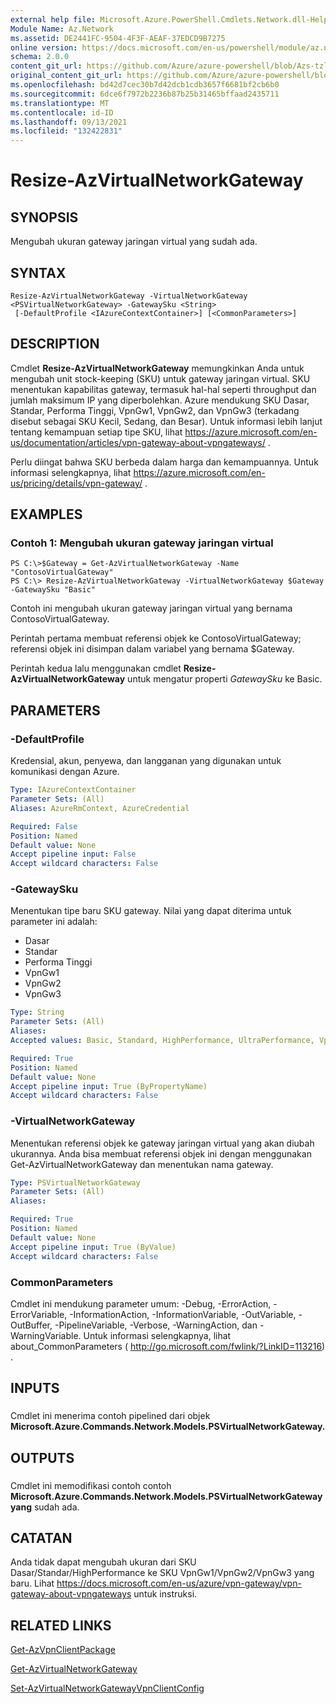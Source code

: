 ```yaml
---
external help file: Microsoft.Azure.PowerShell.Cmdlets.Network.dll-Help.xml
Module Name: Az.Network
ms.assetid: DE2441FC-9504-4F3F-AEAF-37EDCD9B7275
online version: https://docs.microsoft.com/en-us/powershell/module/az.network/resize-azvirtualnetworkgateway
schema: 2.0.0
content_git_url: https://github.com/Azure/azure-powershell/blob/Azs-tzl/src/Network/Network/help/Resize-AzVirtualNetworkGateway.md
original_content_git_url: https://github.com/Azure/azure-powershell/blob/Azs-tzl/src/Network/Network/help/Resize-AzVirtualNetworkGateway.md
ms.openlocfilehash: bd42d7cec30b7d42dcb1cdb3657f6681bf2cb6b0
ms.sourcegitcommit: 6dce6f7972b2236b87b25b31465bffaad2435711
ms.translationtype: MT
ms.contentlocale: id-ID
ms.lasthandoff: 09/13/2021
ms.locfileid: "132422831"
---
```

# Resize-AzVirtualNetworkGateway

## SYNOPSIS
Mengubah ukuran gateway jaringan virtual yang sudah ada.

## SYNTAX

```
Resize-AzVirtualNetworkGateway -VirtualNetworkGateway <PSVirtualNetworkGateway> -GatewaySku <String>
 [-DefaultProfile <IAzureContextContainer>] [<CommonParameters>]
```

## DESCRIPTION
Cmdlet **Resize-AzVirtualNetworkGateway** memungkinkan Anda untuk mengubah unit stock-keeping (SKU) untuk gateway jaringan virtual.
SKU menentukan kapabilitas gateway, termasuk hal-hal seperti throughput dan jumlah maksimum IP yang diperbolehkan.
Azure mendukung SKU Dasar, Standar, Performa Tinggi, VpnGw1, VpnGw2, dan VpnGw3 (terkadang disebut sebagai SKU Kecil, Sedang, dan Besar).
Untuk informasi lebih lanjut tentang kemampuan setiap tipe SKU, lihat https://azure.microsoft.com/en-us/documentation/articles/vpn-gateway-about-vpngateways/ .

Perlu diingat bahwa SKU berbeda dalam harga dan kemampuannya.
Untuk informasi selengkapnya, lihat https://azure.microsoft.com/en-us/pricing/details/vpn-gateway/ .

## EXAMPLES

### Contoh 1: Mengubah ukuran gateway jaringan virtual
```
PS C:\>$Gateway = Get-AzVirtualNetworkGateway -Name "ContosoVirtualGateway"
PS C:\> Resize-AzVirtualNetworkGateway -VirtualNetworkGateway $Gateway -GatewaySku "Basic"
```

Contoh ini mengubah ukuran gateway jaringan virtual yang bernama ContosoVirtualGateway.

Perintah pertama membuat referensi objek ke ContosoVirtualGateway; referensi objek ini disimpan dalam variabel yang bernama $Gateway.

Perintah kedua lalu menggunakan cmdlet **Resize-AzVirtualNetworkGateway** untuk mengatur properti *GatewaySku* ke Basic.

## PARAMETERS

### -DefaultProfile
Kredensial, akun, penyewa, dan langganan yang digunakan untuk komunikasi dengan Azure.

```yaml
Type: IAzureContextContainer
Parameter Sets: (All)
Aliases: AzureRmContext, AzureCredential

Required: False
Position: Named
Default value: None
Accept pipeline input: False
Accept wildcard characters: False
```

### -GatewaySku
Menentukan tipe baru SKU gateway.
Nilai yang dapat diterima untuk parameter ini adalah:

- Dasar
- Standar
- Performa Tinggi
- VpnGw1
- VpnGw2
- VpnGw3

```yaml
Type: String
Parameter Sets: (All)
Aliases: 
Accepted values: Basic, Standard, HighPerformance, UltraPerformance, VpnGw1, VpnGw2, VpnGw3

Required: True
Position: Named
Default value: None
Accept pipeline input: True (ByPropertyName)
Accept wildcard characters: False
```

### -VirtualNetworkGateway
Menentukan referensi objek ke gateway jaringan virtual yang akan diubah ukurannya.
Anda bisa membuat referensi objek ini dengan menggunakan Get-AzVirtualNetworkGateway dan menentukan nama gateway.

```yaml
Type: PSVirtualNetworkGateway
Parameter Sets: (All)
Aliases: 

Required: True
Position: Named
Default value: None
Accept pipeline input: True (ByValue)
Accept wildcard characters: False
```

### CommonParameters
Cmdlet ini mendukung parameter umum: -Debug, -ErrorAction, -ErrorVariable, -InformationAction, -InformationVariable, -OutVariable, -OutBuffer, -PipelineVariable, -Verbose, -WarningAction, dan -WarningVariable. Untuk informasi selengkapnya, lihat about_CommonParameters ( http://go.microsoft.com/fwlink/?LinkID=113216) .

## INPUTS

###  
Cmdlet ini menerima contoh pipelined dari objek **Microsoft.Azure.Commands.Network.Models.PSVirtualNetworkGateway.**

## OUTPUTS

###  
Cmdlet ini memodifikasi contoh contoh **Microsoft.Azure.Commands.Network.Models.PSVirtualNetworkGateway yang** sudah ada.

## CATATAN
Anda tidak dapat mengubah ukuran dari SKU Dasar/Standar/HighPerformance ke SKU VpnGw1/VpnGw2/VpnGw3 yang baru. Lihat https://docs.microsoft.com/en-us/azure/vpn-gateway/vpn-gateway-about-vpngateways untuk instruksi.

## RELATED LINKS

[Get-AzVpnClientPackage](./Get-AzVpnClientPackage.md)

[Get-AzVirtualNetworkGateway](./Get-AzVirtualNetworkGateway.md)

[Set-AzVirtualNetworkGatewayVpnClientConfig](./Set-AzVirtualNetworkGatewayVpnClientConfig.md)


